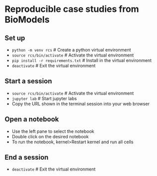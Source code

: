 # Reproducible case studies from BioModels

## Set up
- ``python -m venv rcs``  # Create a python virtual environment
- ``source rcs/bin/activate``  # Activate the virtual environment
- ``pip install -r requirements.txt``  # Install in the virtual environment
- ``deactivate``   # Exit the virtual environment

## Start a session
- ``source rcs/bin/activate``  # Activate the virtual environment
- ``jupyter lab``  # Start jupyter labs
- Copy the URL shown in the terminal session into your web browser

## Open a notebook
- Use the left pane to select the notebook
- Double click on the desired notebook
- To run the notebook, kernel>Restart kernel and run all cells

## End a session
- ``deactivate``   # Exit the virtual environment
